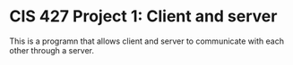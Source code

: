 # CIS 427 Project 1: Client and server

This is a programn that allows client and server to communicate with each other through a server.
